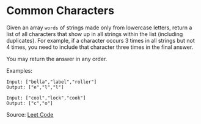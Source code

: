 # Common Characters

Given an array `words` of strings made only from lowercase letters, return a list of all characters that show up in all strings within the list (including duplicates).  For example, if a character occurs 3 times in all strings but not 4 times, you need to include that character three times in the final answer.

You may return the answer in any order.

Examples:
```
Input: ["bella","label","roller"]
Output: ["e","l","l"]

Input: ["cool","lock","cook"]
Output: ["c","o"]
```

Source: [Leet Code](https://leetcode.com/problems/find-common-characters/)